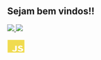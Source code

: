 ## Sejam bem vindos!!
<div>
  <a href="https://github.com/RibsDan">
  <img height="180em" src="https://github-readme-stats.vercel.app/api?username=RibsDan&show_icons=true&theme=dracula&include_all_commits=true&count_private=true"/>
  <img height="180em" src="https://github-readme-stats.vercel.app/api/top-langs/?username=RibsDan&layout=compact&langs_count=7&theme=dracula"/>
</div>

<div style = "display: inline_block"> <br>
  <img align="center" alt="Ribs-Js" height="30" width="40" src="https://raw.githubusercontent.com/devicons/devicon/master/icons/javascript/javascript-plain.svg">

</div>
